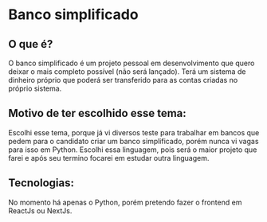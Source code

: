 # Banco simplificado

## O que é?

  O banco simplificado é um projeto pessoal em desenvolvimento que quero deixar o mais completo possível (não será lançado). Terá um sistema de dinheiro próprio que poderá ser transferido para as contas criadas no próprio sistema.

## Motivo de ter escolhido esse tema:

  Escolhi esse tema, porque já vi diversos teste para trabalhar em bancos que pedem para o candidato criar um banco simplificado, porém nunca vi vagas para isso em Python. Escolhi essa linguagem, pois será o maior projeto que farei e após seu termino focarei em estudar outra linguagem.

## Tecnologias:

  No momento há apenas o Python, porém pretendo fazer o frontend em ReactJs ou NextJs.
